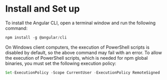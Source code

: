 # Install and Set up

To install the Angular CLI, open a terminal window and run the following command:

```javascript
npm install -g @angular/cli
```

On Windows client computers, the execution of PowerShell scripts is disabled by default, so the above command may fail with an error. To allow the execution of PowerShell scripts, which is needed for npm global binaries, you must set the following execution policy:

```javascript
Set-ExecutionPolicy -Scope CurrentUser -ExecutionPolicy RemoteSigned
```
